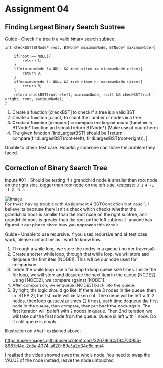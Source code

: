 # Assignment 04  

## Finding Largest Binary Search Subtree  
Guide - Check if a tree is a valid binary search subtree:  

    int checkBST(BTNode* root, BTNode* minimumNode, BTNode* maximumNode){
        
        if(root == NULL){
            return 1;
        }
        if(minimumNode != NULL && root->item <= minimumNode->item){
            return 0;
        }
        if(maximumNode != NULL && root->item >= maximumNode->item){
            return 0;
        }
        return checkBST(root->left, minimumNode, root) && checkBST(root->right, root, maximumNode);
    }

1) Create a function [checkBST] to check if a tree is a valid BST  
2) Create a function [count] to count the number of nodes in a tree.  
3) Create a function [compare] to compare the largest count (function is BTNode* function and should return BTNode*) (Make use of count here)  
4) The given function [findLargestBST] should be [ return compare(findLargestBST(root->left), findLargestBST(root->right)); ]  

Unable to check test case. Hopefully someone can share the problem they faced.  

## Correction of Binary Search Tree  
Inputs #01 - Should be testing if a grandchild node is smaller than root node on the right side, bigger than root node on the left side. testcase: `3 1 4 -1 -1 2 -1 a`  

![image](https://user-images.githubusercontent.com/32679064/194700885-3015e046-a3a0-4f5f-abf2-94283f8c7745.png)  
For those having trouble with Assignment 4 BSTCorrection test case 1, I believe its because there isn't a check which checks whether the grandchild node is smaller than the root node on the right subtree, and grandchild node is greater than the root on the left subtree. If anyone has figured it out please share how you approach this check

Guide - Unable to use recursive. If you used recursive and all test case work, please contact me as I want to know how.  
1) Through a while loop, we store the nodes in a queue (inorder traversal)  
2) Create another while loop, through that while loop, we will store and dequeue the first item [NODE1]. This will be our node used for comparison  
3) Inside the while loop, use a for loop to loop queue.size times. Inside the for loop, we will store and dequeue the next item in the queue [NODE2]. Using [NOED2], we compare against [NODE1].   
4) After comparison, we enqueue [NODE2] back into the queue.  
5) By right, the logic should go like: If there are 3 nodes in the queue, then in (STEP 2), the 1st node will be taken out. The queue will be left with 2 nodes, then loop queue.size times (2 times), each time dequeue the first node in the queue, then compare, then put back the node again. The first iteration will be left with 2 nodes in queue. Then 2nd iteration, we will take out the first node from the queue. Queue is left with 1 node. Do it until queue is empty.  

Illustration on what I explained above:  

https://user-images.githubusercontent.com/32679064/194700955-8967c14c-2c5a-4374-a020-69a5a2e34d8c.mp4

I realised the video showed swap the whole node. You need to swap the VALUE of the node instead, leave the node untouched
